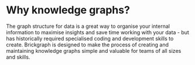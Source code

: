 # Why knowledge graphs?

The graph structure for data is a great way to organise your internal information to maximise insights and save time working with your data - but has historically required specialised coding and development skills to create. Brickgraph is designed to make the process of creating and maintaining knowledge graphs simple and valuable for teams of all sizes and skills.